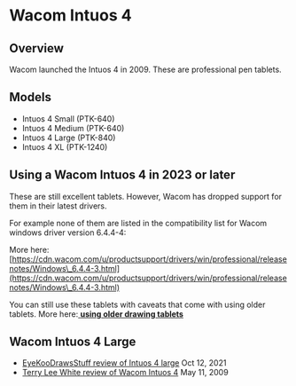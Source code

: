 # Wacom Intuos 4

## Overview

Wacom launched the Intuos 4 in 2009. These are professional pen tablets.

## Models

* Intuos 4 Small (PTK-640)
* Intuos 4 Medium (PTK-640)
* Intuos 4 Large (PTK-840)
* Intuos 4 XL (PTK-1240)

## Using a Wacom Intuos 4 in 2023 or later

These are still excellent tablets. However, Wacom has dropped support for them in their latest drivers.

For example none of them are listed in the compatibility list for Wacom windows driver version 6.4.4-4:&#x20;

More here: [https://cdn.wacom.com/u/productsupport/drivers/win/professional/releasenotes/Windows\_6.4.4-3.html](https://cdn.wacom.com/u/productsupport/drivers/win/professional/releasenotes/Windows\_6.4.4-3.html)

You can still use these tablets with caveats that come with using older tablets. More here:[ **using older drawing tablets**](../../../guides/general/using-older-drawing-tablets.md)

## Wacom Intuos 4 Large

* [EyeKooDrawsStuff review of Intuos 4 large](https://www.youtube.com/watch?v=GAb-mte-j5w) Oct 12, 2021
* [Terry Lee White review of Wacom Intuos 4](https://www.youtube.com/watch?v=yKQlAiATVzI) May 11, 2009
